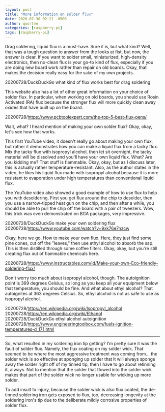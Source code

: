 ```yaml
---
layout: post
title: "More information on solder flux"
date: 2020-07-30 02:21 -0500
author: quorten
categories: [raspberry-pi]
tags: [raspberry-pi]
---
```


Drag soldering, liquid flux is a must-have.  Sure it is, but what
kind?  Well, that was a tough question to answer from the looks at
fist, but now, the answer is clear.  If you want to solder small,
miniaturized, high-density electronics, then no-clean flux is your
go-to kind of flux, especially if you are doing new board work rather
than repair on old boards.  Okay, that makes the decision really easy
for the sake of my own projects.

20200728/DuckDuckGo what kind of flux works best for drag soldering

This website also has a lot of other great information on your choice
of solder flux.  In particular, when working on old boards, you should
use Rosin Activated (RA) flux because the stronger flux will more
quickly clean away oxides that have built up on the board.

20200728/https://www.pcbtoolexpert.com/the-top-5-best-flux-pens/

Wait, what?  I heard mention of making your own solder flux?  Okay,
okay, let's see how that works.

<!-- more -->

This first YouTube video, it doesn't really go about making your own
flux, but rather it demonstrates how you can make a liquid flux from a
tacky flux.  Mix the tacky flux with isopropyl alcohol, then let sit
overnight, the tacky material will be dissolved and you'll have your
own liquid flux.  What?  Are you kidding me?  That stuff is flammable.
Okay, okay, but as I discuss later, this is actually rather
temperature-resistant.  Also, as the author states in the video, he
likes his liquid flux made with isopropyl alcohol because it is more
resistant to evaporation under high temperatures than conventional
liquid flux.

The YouTube video also showed a good example of how to use flux to
help you with desoldering.  First you get flux around the chip to
desolder, then you use a narrow-tipped heat gun on the chip, and then
after a while, you should be able to pull the chip off the board with
a pair of tweezers.  Wow, this trick was even demonstrated on BGA
packages, very impressive.

20200728/DuckDuckGo make your own soldering flux  
20200728/https://www.youtube.com/watch?v=9xk76e7nzcw

Okay, here we go.  How to make your own flux.  Here, they just find
some pine cones, cut off the "leaves," then use ethyl alcohol to
absorb the sap.  This is then distilled through some coffee filters.
Okay, okay, but you're still creating flux out of flammable chemicals
here.

20200728/https://www.instructables.com/id/Make-your-own-Eco-friendly-soldering-flux/

Don't worry too much about isopropyl alcohol, though.  The
autoignition point is 399 degrees Celsius, so long as you keep all
your equipment below that temperature, you should be fine.  And what
about ethyl alcohol?  That autoignites at 363 degrees Celsius.  So,
ethyl alcohol is not as safe to use as isopropyl alcohol.

20200728/https://en.wikipedia.org/wiki/Isopropyl_alcohol  
20200728/https://en.wikipedia.org/wiki/Ethanol  
20200728/DuckDuckGo ethyl alcohol autoignition  
20200728/https://www.engineeringtoolbox.com/fuels-ignition-temperatures-d_171.html

----------

So, what resulted in my soldering iron tip getting?  I'm pretty sure
it was the fault of solder flux.  Namely, the flux coating on my
solder wick.  That seemed to be where the most aggressive treatment
was coming from... the solder wick is so effective at sponging up
solder that it will always sponge away the solder right off of my
tinned tip, then I have to go about retinning it, always.  Not to
mention that the solder that flowed into the solder wick makes that
part of the solder wick no longer usable for wicking up more solder.

To add insult to injury, because the solder wick is also flux coated,
the de-tinned soldering iron gets exposed to flux, too, decreasing
longevity at the soldering iron's tip due to the deliberate mildly
corrosive properties of solder flux.
